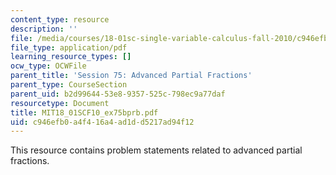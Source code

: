```yaml
---
content_type: resource
description: ''
file: /media/courses/18-01sc-single-variable-calculus-fall-2010/c946efb0a4f416a4ad1dd5217ad94f12_MIT18_01SCF10_ex75bprb.pdf
file_type: application/pdf
learning_resource_types: []
ocw_type: OCWFile
parent_title: 'Session 75: Advanced Partial Fractions'
parent_type: CourseSection
parent_uid: b2d99644-53e8-9357-525c-798ec9a77daf
resourcetype: Document
title: MIT18_01SCF10_ex75bprb.pdf
uid: c946efb0-a4f4-16a4-ad1d-d5217ad94f12
---
```

This resource contains problem statements related to advanced partial fractions.